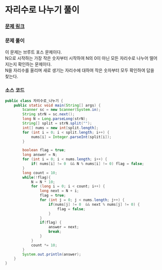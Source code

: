 # 자리수로 나누기 풀이

### [문제 링크](https://www.acmicpc.net/problem/1490)


### 문제 풀이
이 문제는 브루트 포스 문제이다. </br>
N으로 시작하는 가장 작은 숫자부터 시작하여 N의 0이 아닌 모든 자리수로 나누어 떨어지는지 확인하는 문제이다. </br>
N을 자리수를 올리며 새로 생기는 자리수에 대하여 작은 숫자부터 모두 확인하여 답을 찾는다. </br>

### 소스 코드
```java
public class 자리수로_나누기 {
    public static void main(String[] args) {
        Scanner sc = new Scanner(System.in);
        String strN = sc.next();
        long N = Long.parseLong(strN);
        String[] split = strN.split("");
        int[] nums = new int[split.length];
        for (int i = 0; i < split.length; i++) {
            nums[i] = Integer.parseInt(split[i]);
        }

        boolean flag = true;
        long answer = N;
        for (int i = 0; i < nums.length; i++) {
            if( nums[i] != 0  && N % nums[i] != 0) flag = false;
        }
        long count = 10;
        while(!flag){
            N = N * 10;
            for (long i = 0; i < count; i++) {
                long next = N + i;
                flag = true;
                for (int j = 0; j < nums.length; j++) {
                    if(nums[j] != 0  && next % nums[j] != 0) {
                        flag = false;
                    }
                }
                if(flag) {
                    answer = next;
                    break;
                }
            }
            count *= 10;
        }
        System.out.println(answer);
    }
}

```